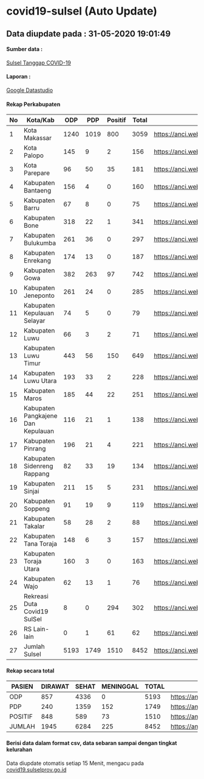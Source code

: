 
# covid19-sulsel (Auto Update)

## Data diupdate pada : 31-05-2020 19:01:49

#### Sumber data :
[Sulsel Tanggap COVID-19](https://covid19.sulselprov.go.id)

#### Laporan :
[Google Datastudio](https://datastudio.google.com/s/jythWGc1j4w)

#### Rekap Perkabupaten 
|No|Kota/Kab|ODP|PDP|Positif|Total|Link|
| --- | --- | --- | --- | --- | --- | --- |
|1|Kota Makassar|1240|1019|800|3059|https://anci.web.id/cor/kota_makassar|
|2|Kota Palopo|145|9|2|156|https://anci.web.id/cor/kota_palopo|
|3|Kota Parepare|96|50|35|181|https://anci.web.id/cor/kota_parepare|
|4|Kabupaten Bantaeng|156|4|0|160|https://anci.web.id/cor/kabupaten_bantaeng|
|5|Kabupaten Barru|67|8|0|75|https://anci.web.id/cor/kabupaten_barru|
|6|Kabupaten Bone|318|22|1|341|https://anci.web.id/cor/kabupaten_bone|
|7|Kabupaten Bulukumba|261|36|0|297|https://anci.web.id/cor/kabupaten_bulukumba|
|8|Kabupaten Enrekang|174|13|0|187|https://anci.web.id/cor/kabupaten_enrekang|
|9|Kabupaten Gowa|382|263|97|742|https://anci.web.id/cor/kabupaten_gowa|
|10|Kabupaten Jeneponto|261|24|0|285|https://anci.web.id/cor/kabupaten_jeneponto|
|11|Kabupaten Kepulauan Selayar|74|5|0|79|https://anci.web.id/cor/kabupaten_kepulauan_selayar|
|12|Kabupaten Luwu|66|3|2|71|https://anci.web.id/cor/kabupaten_luwu|
|13|Kabupaten Luwu Timur|443|56|150|649|https://anci.web.id/cor/kabupaten_luwu_timur|
|14|Kabupaten Luwu Utara|193|33|2|228|https://anci.web.id/cor/kabupaten_luwu_utara|
|15|Kabupaten Maros|185|44|22|251|https://anci.web.id/cor/kabupaten_maros|
|16|Kabupaten Pangkajene Dan Kepulauan|116|21|1|138|https://anci.web.id/cor/kabupaten_pangkajene_dan_kepulauan|
|17|Kabupaten Pinrang|196|21|4|221|https://anci.web.id/cor/kabupaten_pinrang|
|18|Kabupaten Sidenreng Rappang|82|33|19|134|https://anci.web.id/cor/kabupaten_sidenreng_rappang|
|19|Kabupaten Sinjai|211|15|5|231|https://anci.web.id/cor/kabupaten_sinjai|
|20|Kabupaten Soppeng|91|19|9|119|https://anci.web.id/cor/kabupaten_soppeng|
|21|Kabupaten Takalar|58|28|2|88|https://anci.web.id/cor/kabupaten_takalar|
|22|Kabupaten Tana Toraja|148|6|3|157|https://anci.web.id/cor/kabupaten_tana_toraja|
|23|Kabupaten Toraja Utara|160|3|0|163|https://anci.web.id/cor/kabupaten_toraja_utara|
|24|Kabupaten Wajo|62|13|1|76|https://anci.web.id/cor/kabupaten_wajo|
|25|Rekreasi Duta Covid19 SulSel|8|0|294|302|https://anci.web.id/cor/rekreasi_duta_covid19_sulsel|
|26|RS Lain-lain|0|1|61|62|https://anci.web.id/cor/rs_lain-lain|
|27|Jumlah Sulsel|5193|1749|1510|8452|https://anci.web.id/cor/jumlah_sulsel|

#### Rekap secara total

| PASIEN | DIRAWAT | SEHAT | MENINGGAL | TOTAL | LINK |
| ---- | -------- | ---- | ---- |  ---- | ---- |
| ODP | 857 | 4336 | 0 | 5193 | https://anci.web.id/cor/odp_detail.html |
| PDP | 240 | 1359 | 152 | 1749 | https://anci.web.id/cor/pdp_detail.html |
| POSITIF | 848 | 589 | 73 | 1510 | https://anci.web.id/cor/positif_detail.html |
| JUMLAH | 1945 | 6284 | 225 | 8452 | https://anci.web.id/cor/jumlah_sulsel/ |

 
#### Berisi data dalam format csv, data sebaran sampai dengan tingkat kelurahan

Data diupdate otomatis setiap 15 Menit, mengacu pada [covid19.sulselprov.go.id](https://covid19.sulselprov.go.id)

